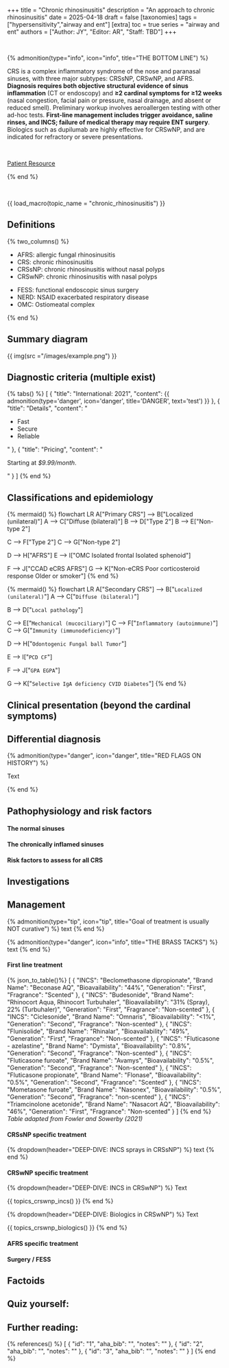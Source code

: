 +++
title = "Chronic rhinosinusitis"
description = "An approach to chronic rhinosinusitis"
date = 2025-04-18
draft = false
[taxonomies]
tags = ["hypersensitivity","airway and ent"]
[extra]
toc = true
series = "airway and ent"
authors = ["Author: JY", "Editor: AR", "Staff: TBD"]
+++

<div style="padding-top:1rem;">
</div>

{% admonition(type="info", icon="info", title="THE BOTTOM LINE") %}

CRS is a complex inflammatory syndrome of the nose and paranasal sinuses, with three major subtypes: CRSsNP, CRSwNP, and AFRS. **Diagnosis requires both objective structural evidence of sinus inflammation** (CT or endoscopy) and **≥2 cardinal symptoms for ≥12 weeks** (nasal congestion, facial pain or pressure, nasal drainage, and absent or reduced smell). Preliminary workup involves aeroallergen testing with other ad-hoc tests. **First-line management includes trigger avoidance, saline rinses, and INCS; failure of medical therapy may require ENT surgery**. Biologics such as dupilumab are highly effective for CRSwNP, and are indicated for refractory or severe presentations.

<br>

[Patient Resource](/handouts/chronic-rhinosinusitis/)

{% end %}

<br>

{{ load_macro(topic_name = "chronic_rhinosinusitis") }}

## Definitions

{% two_columns() %}

- AFRS: allergic fungal rhinosinusitis
- CRS: chronic rhinosinusitis
- CRSsNP: chronic rhinosinusitis without nasal polyps
- CRSwNP: chronic rhinosinusitis with nasal polyps

<!-- split -->

- FESS: functional endoscopic sinus surgery
- NERD: NSAID exacerbated respiratory disease
- OMC: Ostiomeatal complex

{% end %}

## Summary diagram

{{ img(src ="/images/example.png") }}

## Diagnostic criteria (multiple exist)

{% tabs() %}
[
{
"title": "International: 2021",
"content": {{ admonition(type='danger', icon='danger', title='DANGER', text='test') }}
},
{
"title": "Details",
"content": "<ul><li>Fast</li><li>Secure</li><li>Reliable</li></ul>"
},
{
"title": "Pricing",
"content": "<p>Starting at <em>$9.99/month</em>.</p>"
}
]
{% end %}

## Classifications and epidemiology

{% mermaid() %}
flowchart LR
A["Primary CRS"] --> B["Localized
(unilateral)"]
A --> C["Diffuse
(bilateral)"]
B --> D["Type 2"]
B --> E["Non-type 2"]

C --> F["Type 2"]
C --> G["Non-type 2"]

D --> H["AFRS"]
E --> I["OMC
Isolated frontal
Isolated sphenoid"]

F --> J["CCAD
eCRS
AFRS"]
G --> K["Non-eCRS
Poor corticosteroid response
Older or smoker"]
{% end %}

{% mermaid() %}
flowchart LR
A["Secondary CRS"] --> B["`Localized
(unilateral)`"]
A --> C["`Diffuse
(bilateral)`"]

B --> D["`Local
pathology`"]

C --> E["`Mechanical
(mucociliary)`"]
C --> F["`Inflammatory
(autoimmune)`"]
C --> G["`Immunity
(immunodeficiency)`"]

D --> H["`Odontogenic
Fungal ball
Tumor`"]

E --> I["`PCD
CF`"]

F --> J["`GPA
EGPA`"]

G --> K["`Selective IgA
deficiency
CVID
Diabetes`"]
{% end %}

## Clinical presentation (beyond the cardinal symptoms)

## Differential diagnosis

{% admonition(type="danger", icon="danger", title="RED FLAGS ON HISTORY") %}

Text

{% end %}

## Pathophysiology and risk factors

#### The normal sinuses

#### The chronically inflamed sinuses

#### Risk factors to assess for all CRS

## Investigations

## Management

{% admonition(type="tip", icon="tip", title="Goal of treatment is usually NOT curative") %}
text
{% end %}

{% admonition(type="danger", icon="info", title="THE BRASS TACKS") %}
text
{% end %}

#### First line treatment

{% json_to_table()%}
[
{
"INCS": "Beclomethasone dipropionate",
"Brand Name": "Beconase AQ",
"Bioavailability": "44%",
"Generation": "First",
"Fragrance": "Scented"
},
{
"INCS": "Budesonide",
"Brand Name": "Rhinocort Aqua, Rhinocort Turbuhaler",
"Bioavailability": "31% (Spray), 22% (Turbuhaler)",
"Generation": "First",
"Fragrance": "Non-scented"
},
{
"INCS": "Ciclesonide",
"Brand Name": "Omnaris",
"Bioavailability": "<1%",
"Generation": "Second",
"Fragrance": "Non-scented"
},
{
"INCS": "Flunisolide",
"Brand Name": "Rhinalar",
"Bioavailability": "49%",
"Generation": "First",
"Fragrance": "Non-scented"
},
{
"INCS": "Fluticasone - azelastine",
"Brand Name": "Dymista",
"Bioavailability": "0.8%",
"Generation": "Second",
"Fragrance": "Non-scented"
},
{
"INCS": "Fluticasone furoate",
"Brand Name": "Avamys",
"Bioavailability": "0.5%",
"Generation": "Second",
"Fragrance": "Non-scented"
},
{
"INCS": "Fluticasone propionate",
"Brand Name": "Flonase",
"Bioavailability": "0.5%",
"Generation": "Second",
"Fragrance": "Scented"
},
{
"INCS": "Mometasone furoate",
"Brand Name": "Nasonex",
"Bioavailability": "0.5%",
"Generation": "Second",
"Fragrance": "non-scented"
},
{
"INCS": "Triamcinolone acetonide",
"Brand Name": "Nasacort AQ",
"Bioavailability": "46%",
"Generation": "First",
"Fragrance": "Non-scented"
}
]
{% end %}
_Table adapted from Fowler and Sowerby (2021)_

#### CRSsNP specific treatment

{% dropdown(header="DEEP-DIVE: INCS sprays in CRSsNP") %}
text
{% end %}

#### CRSwNP specific treatment

{% dropdown(header="DEEP-DIVE: INCS in CRSwNP") %}
Text

{{ topics_crswnp_incs() }}
{% end %}

{% dropdown(header="DEEP-DIVE: Biologics in CRSwNP") %}
Text

{{ topics_crswnp_biologics() }}
{% end %}

#### AFRS specific treatment

#### Surgery / FESS

## Factoids

## Quiz yourself:

## Further reading:

{% references() %}
[
{
"id": "1",
"aha_bib": "",
"notes": ""
},
{
"id": "2",
"aha_bib": "",
"notes": ""
},
{
"id": "3",
"aha_bib": "",
"notes": ""
}
]
{% end %}

<script src="/js/tabs.js"></script>
